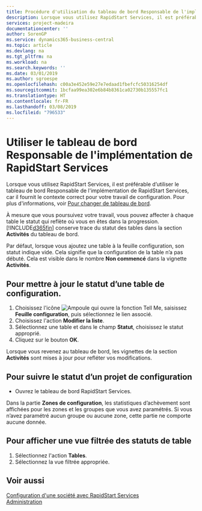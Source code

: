 ```yaml
---
title: Procédure d'utilisation du tableau de bord Responsable de l'implémentation de RapidStart Services | Microsoft Docs
description: Lorsque vous utilisez RapidStart Services, il est préférable de faire un suivi de votre travail et d’utiliser le tableau de bord Responsable de l'implémentation de RapidStart Services, car il fournit le contexte correct pour votre travail de configuration.
services: project-madeira
documentationcenter: ''
author: SorenGP
ms.service: dynamics365-business-central
ms.topic: article
ms.devlang: na
ms.tgt_pltfrm: na
ms.workload: na
ms.search.keywords: ''
ms.date: 03/01/2019
ms.author: sgroespe
ms.openlocfilehash: c00a3e452e59e27e7edaad1fbefcfc50316254df
ms.sourcegitcommit: 1bcfaa99ea302e6b84b8361ca02730b135557fc1
ms.translationtype: HT
ms.contentlocale: fr-FR
ms.lasthandoff: 03/08/2019
ms.locfileid: "796533"
---
```

# <a name="use-the-rapidstart-services-implementer-role-center"></a>Utiliser le tableau de bord Responsable de l'implémentation de RapidStart Services
Lorsque vous utilisez RapidStart Services, il est préférable d’utiliser le tableau de bord Responsable de l'implémentation de RapidStart Services, car il fournit le contexte correct pour votre travail de configuration. Pour plus d'informations, voir [Pour changer de tableau de bord](ui-change-basic-settings.md#to-change-role-center).

À mesure que vous poursuivez votre travail, vous pouvez affecter à chaque table le statut qui reflète où vous en êtes dans la progression. [!INCLUDE[d365fin](includes/d365fin_md.md)] conserve trace du statut des tables dans la section **Activités** du tableau de bord.  

Par défaut, lorsque vous ajoutez une table à la feuille configuration, son statut indique vide. Cela signifie que la configuration de la table n’a pas débuté. Cela est visible dans le nombre **Non commencé** dans la vignette **Activités**.  

## <a name="to-update-the-status-of-a-configuration-table"></a>Pour mettre à jour le statut d’une table de configuration.  
1.  Choisissez l'icône ![Ampoule qui ouvre la fonction Tell Me](media/ui-search/search_small.png "Dites-moi ce que vous voulez faire"), saisissez **Feuille configuration**, puis sélectionnez le lien associé.  
2.  Choisissez l'action **Modifier la liste**.  
3.  Sélectionnez une table et dans le champ **Statut**, choisissez le statut approprié.  
4.  Cliquez sur le bouton **OK**.  

Lorsque vous revenez au tableau de bord, les vignettes de la section **Activités** sont mises à jour pour refléter vos modifications.  

## <a name="to-track-the-status-of-a-configuration-project"></a>Pour suivre le statut d’un projet de configuration  
- Ouvrez le tableau de bord RapidStart Services.  

Dans la partie **Zones de configuration**, les statistiques d’achèvement sont affichées pour les zones et les groupes que vous avez paramétrés. Si vous n’avez paramétré aucun groupe ou aucune zone, cette partie ne comporte aucune donnée.  

## <a name="to-see-a-filtered-view-of-table-status"></a>Pour afficher une vue filtrée des statuts de table  
1. Sélectionnez l'action **Tables**.  
2. Sélectionnez la vue filtrée appropriée.  

## <a name="see-also"></a>Voir aussi  
[Configuration d'une société avec RapidStart Services](admin-set-up-a-company-with-rapidstart.md)  
[Administration](admin-setup-and-administration.md)
